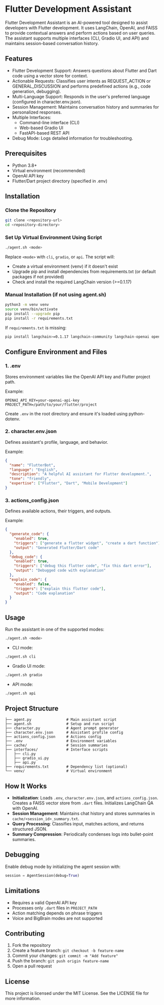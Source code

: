 # Flutter Development Assistant

Flutter Development Assistant is an AI-powered tool designed to assist developers with Flutter development. It uses LangChain, OpenAI, and FAISS to provide contextual answers and perform actions based on user queries. The assistant supports multiple interfaces (CLI, Gradio UI, and API) and maintains session-based conversation history.

## Features

- Flutter Development Support: Answers questions about Flutter and Dart code using a vector store for context.
- Actionable Requests: Classifies user intents as REQUEST_ACTION or GENERAL_DISCUSSION and performs predefined actions (e.g., code generation, debugging).
- Multi-Language Support: Responds in the user's preferred language (configured in character.env.json).
- Session Management: Maintains conversation history and summaries for personalized responses.
- Multiple Interfaces:
  - Command-line interface (CLI)
  - Web-based Gradio UI
  - FastAPI-based REST API
- Debug Mode: Logs detailed information for troubleshooting.

## Prerequisites

- Python 3.8+
- Virtual environment (recommended)
- OpenAI API key
- Flutter/Dart project directory (specified in .env)

## Installation

### Clone the Repository

```bash
git clone <repository-url>
cd <repository-directory>
```

### Set Up Virtual Environment Using Script

```bash
./agent.sh <mode>
```
Replace `<mode>` with `cli`, `gradio`, or `api`. The script will:

- Create a virtual environment (venv) if it doesn't exist
- Upgrade pip and install dependencies from requirements.txt (or default packages if not provided)
- Check and install the required LangChain version (>=0.1.17)

### Manual Installation (if not using agent.sh)

```bash
python3 -m venv venv
source venv/bin/activate
pip install --upgrade pip
pip install -r requirements.txt
```
If `requirements.txt` is missing:

```bash
pip install langchain>=0.1.17 langchain-community langchain-openai openai faiss-cpu python-dotenv watchdog colorama jinja2 gradio fastapi uvicorn
```

## Configure Environment and Files

### 1. .env
Stores environment variables like the OpenAI API key and Flutter project path.

Example:
```env
OPENAI_API_KEY=your-openai-api-key
PROJECT_PATH=/path/to/your/flutter/project
```

Create `.env` in the root directory and ensure it's loaded using python-dotenv.

### 2. character.env.json
Defines assistant's profile, language, and behavior.

Example:
```json
{
  "name": "FlutterBot",
  "language": "English",
  "description": "A helpful AI assistant for Flutter development.",
  "tone": "friendly",
  "expertise": ["Flutter", "Dart", "Mobile Development"]
}
```

### 3. actions_config.json
Defines available actions, their triggers, and outputs.

Example:
```json
{
  "generate_code": {
    "enabled": true,
    "triggers": ["generate a flutter widget", "create a dart function"],
    "output": "Generated Flutter/Dart code"
  },
  "debug_code": {
    "enabled": true,
    "triggers": ["debug this flutter code", "fix this dart error"],
    "output": "Debugged code with explanation"
  },
  "explain_code": {
    "enabled": false,
    "triggers": ["explain this flutter code"],
    "output": "Code explanation"
  }
}
```

## Usage

Run the assistant in one of the supported modes:

```bash
./agent.sh <mode>
```

- CLI mode:
```bash
./agent.sh cli
```
- Gradio UI mode:
```bash
./agent.sh gradio
```
- API mode:
```bash
./agent.sh api
```

## Project Structure

```
├── agent.py                # Main assistant script
├── agent.sh                # Setup and run script
├── character.py            # Agent prompt generator
├── character.env.json      # Assistant profile config
├── actions_config.json     # Actions config
├── .env                    # Environment variables
├── cache/                  # Session summaries
├── interfaces/             # Interface scripts
│   ├── cli.py
│   ├── gradio_ui.py
│   ├── api.py
├── requirements.txt        # Dependency list (optional)
└── venv/                   # Virtual environment
```

## How It Works

- **Initialization**: Loads `.env`, `character.env.json`, and `actions_config.json`. Creates a FAISS vector store from `.dart` files. Initializes LangChain QA with OpenAI.
- **Session Management**: Maintains chat history and stores summaries in `cache/<session_id>_summary.txt`.
- **Query Processing**: Classifies input, matches actions, and returns structured JSON.
- **Summary Compression**: Periodically condenses logs into bullet-point summaries.

## Debugging

Enable debug mode by initializing the agent session with:
```python
session = AgentSession(debug=True)
```

## Limitations

- Requires a valid OpenAI API key
- Processes only `.dart` files in `PROJECT_PATH`
- Action matching depends on phrase triggers
- Voice and BigBrain modes are not supported

## Contributing

1. Fork the repository
2. Create a feature branch: `git checkout -b feature-name`
3. Commit your changes: `git commit -m "Add feature"`
4. Push the branch: `git push origin feature-name`
5. Open a pull request

## License

This project is licensed under the MIT License. See the LICENSE file for more information.
